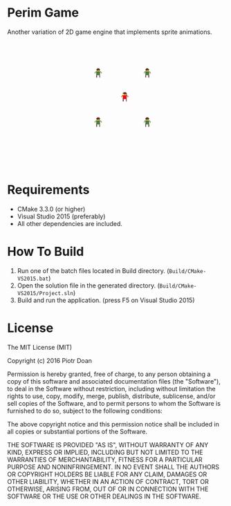 # Perim Game
Another variation of 2D game engine that implements sprite animations.

![](Docs/Demo.gif)

# Requirements
- CMake 3.3.0 (or higher)
- Visual Studio 2015 (preferably)
- All other dependencies are included.

# How To Build
1. Run one of the batch files located in Build directory. (```Build/CMake-VS2015.bat```)
2. Open the solution file in the generated directory. (```Build/CMake-VS2015/Project.sln```)
3. Build and run the application. (press F5 on Visual Studio 2015)

# License

The MIT License (MIT)

Copyright (c) 2016 Piotr Doan

Permission is hereby granted, free of charge, to any person obtaining a copy of this software and associated documentation files (the "Software"), to deal in the Software without restriction, including without limitation the rights to use, copy, modify, merge, publish, distribute, sublicense, and/or sell copies of the Software, and to permit persons to whom the Software is furnished to do so, subject to the following conditions:

The above copyright notice and this permission notice shall be included in all copies or substantial portions of the Software.

THE SOFTWARE IS PROVIDED "AS IS", WITHOUT WARRANTY OF ANY KIND, EXPRESS OR IMPLIED, INCLUDING BUT NOT LIMITED TO THE WARRANTIES OF MERCHANTABILITY, FITNESS FOR A PARTICULAR PURPOSE AND NONINFRINGEMENT. IN NO EVENT SHALL THE AUTHORS OR COPYRIGHT HOLDERS BE LIABLE FOR ANY CLAIM, DAMAGES OR OTHER LIABILITY, WHETHER IN AN ACTION OF CONTRACT, TORT OR OTHERWISE, ARISING FROM, OUT OF OR IN CONNECTION WITH THE SOFTWARE OR THE USE OR OTHER DEALINGS IN THE SOFTWARE.
